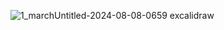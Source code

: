 ![1_marchUntitled-2024-08-08-0659 excalidraw](https://github.com/user-attachments/assets/3d585e45-b06a-4cd7-893c-a4225935c168)
